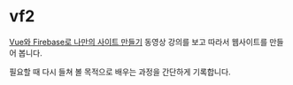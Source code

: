 # vf2

[Vue와 Firebase로 나만의 사이트 만들기](https://www.youtube.com/playlist?list=PLjpTKic1SLZsWckh_DZ6tYH17MM6hBAc7) 동영상 강의를 보고 따라서 웹사이트를 만들어 봅니다.

필요할 때 다시 들쳐 볼 목적으로 배우는 과정을 간단하게 기록합니다.
